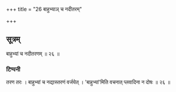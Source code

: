+++
title = "26 बाहुभ्याञ् च नदीतरम्"

+++
## सूत्रम्
बाहुभ्यां च नदीतरणम् ॥ २६ ॥  
### टिप्पनी
तरण तरः । बाहुभ्यां च नद्यास्तरणं वर्जयेत् । 'बाहुभ्यां'मिति वचनात् प्लवादिना न दोषः ॥ २६ ॥  
